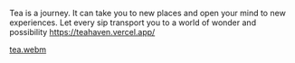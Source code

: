 Tea is a journey. It can take you to new places and open your mind to new experiences. Let every sip transport you to a world of wonder and possibility https://teahaven.vercel.app/

[tea.webm](https://github.com/user-attachments/assets/2ee97910-7bb0-46aa-8e54-a80d6cfb9f1b)
